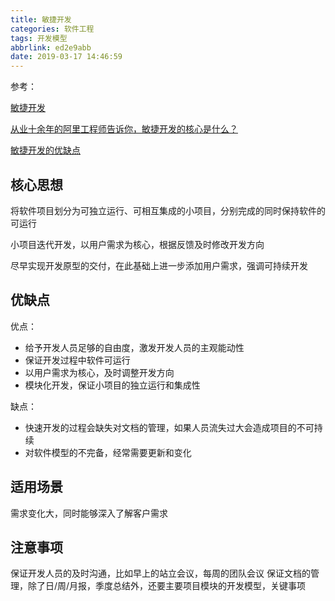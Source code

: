 ```yaml
---
title: 敏捷开发
categories: 软件工程
tags: 开发模型
abbrlink: ed2e9abb
date: 2019-03-17 14:46:59
---
```


参考：

[敏捷开发](https://baike.baidu.com/item/%E6%95%8F%E6%8D%B7%E5%BC%80%E5%8F%91)

[从业十余年的阿里工程师告诉你，敏捷开发的核心是什么？](https://blog.csdn.net/ympzuelx3aiap7q/article/details/79395255)

[敏捷开发的优缺点](https://bbs.csdn.net/topics/390701149)

## 核心思想

将软件项目划分为可独立运行、可相互集成的小项目，分别完成的同时保持软件的可运行

小项目迭代开发，以用户需求为核心，根据反馈及时修改开发方向

尽早实现开发原型的交付，在此基础上进一步添加用户需求，强调可持续开发

## 优缺点

优点：

* 给予开发人员足够的自由度，激发开发人员的主观能动性
* 保证开发过程中软件可运行
* 以用户需求为核心，及时调整开发方向
* 模块化开发，保证小项目的独立运行和集成性

缺点：

* 快速开发的过程会缺失对文档的管理，如果人员流失过大会造成项目的不可持续
* 对软件模型的不完备，经常需要更新和变化

## 适用场景

需求变化大，同时能够深入了解客户需求

## 注意事项

保证开发人员的及时沟通，比如早上的站立会议，每周的团队会议
保证文档的管理，除了日/周/月报，季度总结外，还要主要项目模块的开发模型，关键事项